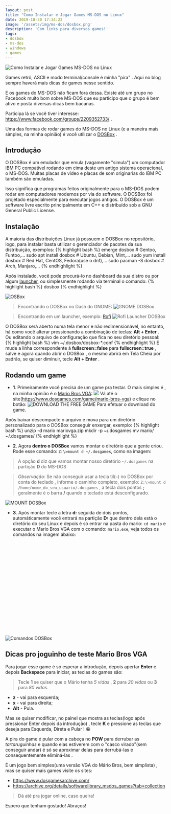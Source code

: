 ```yaml
---
layout: post
title: "Como Instalar e Jogar Games MS-DOS no Linux"
date: 2019-10-30 17:34:22
image: '/assets/img/ms-dos/dosbox.png'
description: 'Com links para diversos games!'
tags:
- dosbox
- ms-dos
- windows
- games
---
```


![Como Instalar e Jogar Games MS-DOS no Linux](/assets/img/ms-dos/dosbox.png)

Games retrô, ASCII e modo terminal/console é minha "pira" . Aqui no blog sempre haverá mais dicas de games nesse sentido.

E os games do MS-DOS não ficam fora dessa. Existe até um grupo no Facebook muito bom sobre MS-DOS que eu participo que o grupo é bem ativo e posta diversas dicas bem bacanas.

Participa lá se você tiver interesse: <https://www.facebook.com/groups/2209352733/> .

Uma das formas de rodar games do MS-DOS no Linux (e a maneira mais simples, na minha opinião) é você utilizar o [DOSBox](https://www.dosbox.com/) . 

## Introdução

O DOSBox é um emulador que emula (vagamente "simula") um computador IBM PC compatível rodando em cima deste um antigo sistema operacional, o MS-DOS. Muitas placas de vídeo e placas de som originarias do IBM PC também são emuladas.

Isso significa que programas feitos originalmente para o MS-DOS podem rodar em computadores modernos por via do software. O DOSBox foi projetado especialmente para executar jogos antigos. O DOSBox é um software livre escrito principalmente em C++ e distribuído sob a GNU General Public License.

<!-- RETANGULO LARGO -->
<script async src="https://pagead2.googlesyndication.com/pagead/js/adsbygoogle.js"></script>
<!-- Informat -->
<ins class="adsbygoogle"
style="display:block"
data-ad-client="ca-pub-2838251107855362"
data-ad-slot="2327980059"
data-ad-format="auto"
data-full-width-responsive="true"></ins>
<script>
(adsbygoogle = window.adsbygoogle || []).push({});
</script>

## Instalação

A maioria das distribuições Linux já possuem o DOSBox no repositório, logo, para instalar basta utilizar o gerenciador de pacotes da sua distribuição, exemplos:
{% highlight bash %}
emerge dosbox # Gentoo, Funtoo,...
sudo apt install dosbox # Ubuntu, Debian, Mint,...
sudo yum install dosbox # Red Hat, CentOS, Fedora(use o dnf),...
sudo pacman -S dosbox # Arch, Manjaro,...
{% endhighlight %}

Após instalado, você pode procurá-lo no dashboard da sua distro ou por algum [launcher](https://terminalroot.com.br/2018/11/como-customizar-o-polybar-rofi-e-outros.html), ou simplesmente rodando via terminal o comando:
{% highlight bash %}
dosbox
{% endhighlight %}

![OSBox](/assets/img/ms-dos/dosbox-open.png)

> Encontrando o DOSBox no Dash do GNOME:
![GNOME DOSBox](/assets/img/ms-dos/gnome-dosbox.jpg)

> Encontrando em um launcher, exemplo: [Rofi]()
![Rofi Launcher DOSBox](/assets/img/ms-dos/rofi-dosbox.jpg)

O DOSBox será aberto numa tela menor e não redimensionável, no entanto, há como você alterar pressionando a combinação de teclas: **Alt + Enter** . Ou editando o arquivo de configuração que fica no seu diretório pessoal: 
{% highlight bash %}
vim ~/.dosbox/dosbox-*.conf
{% endhighlight %}
E mude a linha correspondente à **fullscreen=false** para **fullscreen=true** , salve e agora quando abrir o DOSBox , o mesmo abrirá em Tela Cheia por padrão, se quiser diminuir, tecle **Alt + Enter** .

<!-- RETANGULO LARGO 2 -->
<script async src="//pagead2.googlesyndication.com/pagead/js/adsbygoogle.js"></script>
<ins class="adsbygoogle"
style="display:block; text-align:center;"
data-ad-layout="in-article"
data-ad-format="fluid"
data-ad-client="ca-pub-2838251107855362"
data-ad-slot="8549252987"></ins>
<script>
(adsbygoogle = window.adsbygoogle || []).push({});
</script>

## Rodando um game

+ **1**. Primeiramente você precisa de um game pra testar. O mais simples é , na minha opinião é o [Mario Bros VGA](https://www.dosgames.com/game/mario-bros-vga):
![](/assets/img/ms-dos/mario.gif)
Vá até o site(<https://www.dosgames.com/game/mario-bros-vga>) e clique no botão: ![DOWNLOAD THE FREE GAME](/assets/img/ms-dos/download-the-free-game.png) Para efetuar o download do game.

Após baixar descompacte o arquivo e mova para um diretório personalizado para o DOSBox conseguir enxergar, exemplo:
{% highlight bash %}
unzip -d mario mariovga.zip
mkdir -p ~/.dosgames
mv mario/ ~/.dosgames/
{% endhighlight %}

+ **2**. Agora **dentro o DOSBox** vamos montar o diretório que a gente criou. Rode esse comando: `Z:\>mount d ~/.dosgames`, como na imagem:

> A opção **d** diz que vamos montar nosso diretório `~/.dosgames` na partição **D** do MS-DOS


> *Observação:* Se não conseguir usar a tecla til(`~`) no DOSBox por conta do teclado , informe o caminho completo, exemplo: `Z:\>mount d /home/nome_do_seu_usuario/.dosgames` , a tecla dois pontos **;**  geralmente é o barra **/** quando o teclado está desconfigurado.

![MOUNT DOSBox](/assets/img/ms-dos/mount.png)

+ **3**. Após montar tecle a letra **d:** seguida de dois pontos, automáticamente você entrará na partição **D:** que dentro dela está o diretório do seu Linux e depois é só entrar na pasta do mario: `cd mario` e executar o Mario Bros VGA com o comando: `mario.exe`, veja todos os comandos na imagem abaixo:

<!-- QUADRADO -->
<script async src="//pagead2.googlesyndication.com/pagead/js/adsbygoogle.js"></script>
<ins class="adsbygoogle"
style="display:inline-block;width:336px;height:280px"
data-ad-client="ca-pub-2838251107855362"
data-ad-slot="5351066970"></ins>
<script>
(adsbygoogle = window.adsbygoogle || []).push({});
</script>

![Comandos DOSBox](/assets/img/ms-dos/commands.png)

## Dicas pro joguinho de teste Mario Bros VGA

Para jogar esse game é só esperar a introdução, depois apertar **Enter** e depois **Backspace** para iniciar, as teclas do games são:
> Tecle **1** se quiser que o Mário tenha *5 vidas* , **2** para *20 vidas* ou **3** para *80 vidas*.
+ **z** - vai para esquerda;
+ **x** - vai para direita;
+ **Alt** - Pula.

Mas se quiser modificar, no painel que mostra as teclas(logo após pressionar Enter depois da introdução) , tecle **K** e pressione as teclas que deseja para Esquerda, Direta e Pular ! 😀

A pira do game é pular com a cabeça no **POW** para derrubar as *tartaruguinhas* e quando elas estiverem com o "casco virado"(sem conseguir andar) é só se aproximar delas para derrubá-las e consequentemente eliminá-las .

É um jogo bem simples(uma versão VGA do Mário Bros, bem simplista) , mas se quiser mais games visite os sites:
+ <https://www.dosgamesarchive.com/>
+ <https://archive.org/details/softwarelibrary_msdos_games?tab=collection>

> Dá até pra jogar online, caso queira!

Espero que tenham gostado! Abraços!


